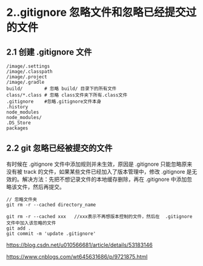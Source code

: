 # 2..gitignore 忽略文件和忽略已经提交过的文件

## 2.1 创建 .gitignore 文件

```
/image/.settings  
/image/.classpath
/image/.project
/image/.gradle
build/        # 忽略 build/ 目录下的所有文件
class/*.class # 忽略 class文件夹下所有.class文件
.gitignore    #忽略.gitignore文件本身
.history
node_modules
node_modules/
.DS_Store
packages
```

## 2.2 git 忽略已经被提交的文件

有时候在 .gitignore 文件中添加规则并未生效，原因是 .gitignore 只能忽略原来没有被 track 的文件，如果某些文件已经加入了版本管理中，修改 .gitignore 是无效的。解决方法：先把不想记录文件的本地缓存删除，再在 .gitignore 中添加忽略该文件，然后再提交。

```
// 忽略文件夹
git rm -r --cached directory_name
```

```
git rm -r --cached xxx   //xxx表示不再想版本控制的文件，然后在  .gitignore 文件中加入该忽略的文件 
git add .
git commit -m 'update .gitignore'
```

https://blog.csdn.net/u010566681/article/details/53183146

https://www.cnblogs.com/wt645631686/p/9721875.html
